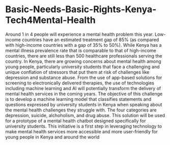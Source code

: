 # Basic-Needs-Basic-Rights-Kenya-Tech4Mental-Health
Around 1 in 4 people will experience a mental health problem this year. Low-income countries have an estimated treatment gap of 85% (as compared with high-income countries with a gap of 35% to 50%). While Kenya has a mental illness prevalence rate that is comparable to that of high-income countries, there are still less than 500 healthcare professionals serving the country.  In Kenya, there are growing concerns about mental health among young people, particularly university students that face a challenging and unique conflation of stressors that put them at risk of challenges like depression and substance abuse.  From the use of app-based solutions for screening to electronically delivered therapies, the use of technologies including machine learning and AI will potentially transform the delivery of mental health services in the coming years.  The objective of this challenge is to develop a machine learning model that classifies statements and questions expressed by university students in Kenya when speaking about the mental health challenges they struggle with. The four categories are depression, suicide, alchoholism, and drug abuse.  This solution will be used for a prototype of a mental health chatbot designed specifically for university students. This initiative is a first step in leveraging technology to make mental health services more accessible and more user-friendly for young people in Kenya and around the world
